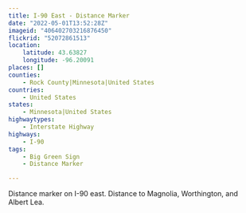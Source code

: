 ```yaml
---
title: I-90 East - Distance Marker
date: "2022-05-01T13:52:28Z"
imageid: "406402703216876450"
flickrid: "52072861513"
location:
    latitude: 43.63827
    longitude: -96.20091
places: []
counties:
    - Rock County|Minnesota|United States
countries:
    - United States
states:
    - Minnesota|United States
highwaytypes:
    - Interstate Highway
highways:
    - I-90
tags:
    - Big Green Sign
    - Distance Marker

---
```

Distance marker on I-90 east.  Distance to Magnolia, Worthington, and Albert Lea.